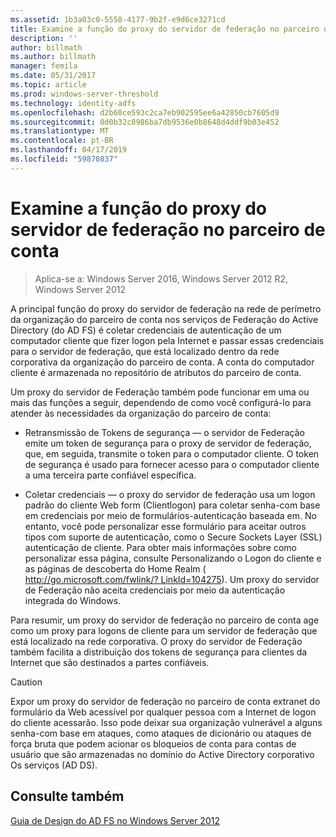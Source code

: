 ```yaml
---
ms.assetid: 1b3a03c0-5558-4177-9b2f-e9d6ce3271cd
title: Examine a função do proxy do servidor de federação no parceiro de conta
description: ''
author: billmath
ms.author: billmath
manager: femila
ms.date: 05/31/2017
ms.topic: article
ms.prod: windows-server-threshold
ms.technology: identity-adfs
ms.openlocfilehash: d2b60ce593c2ca7eb902595ee6a42850cb7605d9
ms.sourcegitcommit: 0d0b32c8986ba7db9536e0b8648d4ddf9b03e452
ms.translationtype: MT
ms.contentlocale: pt-BR
ms.lasthandoff: 04/17/2019
ms.locfileid: "59870837"
---
```

# <a name="review-the-role-of-the-federation-server-proxy-in-the-account-partner"></a>Examine a função do proxy do servidor de federação no parceiro de conta

>Aplica-se a: Windows Server 2016, Windows Server 2012 R2, Windows Server 2012

A principal função do proxy do servidor de federação na rede de perímetro da organização do parceiro de conta nos serviços de Federação do Active Directory \(do AD FS\) é coletar credenciais de autenticação de um computador cliente que fizer logon pela Internet e passar essas credenciais para o servidor de federação, que está localizado dentro da rede corporativa da organização do parceiro de conta. A conta do computador cliente é armazenada no repositório de atributos do parceiro de conta.  
  
Um proxy do servidor de Federação também pode funcionar em uma ou mais das funções a seguir, dependendo de como você configurá-lo para atender às necessidades da organização do parceiro de conta:  
  
-   Retransmissão de Tokens de segurança — o servidor de Federação emite um token de segurança para o proxy de servidor de federação, que, em seguida, transmite o token para o computador cliente. O token de segurança é usado para fornecer acesso para o computador cliente a uma terceira parte confiável específica.  
  
-   Coletar credenciais — o proxy do servidor de federação usa um logon padrão do cliente Web form \(Clientlogon\) para coletar senha\-com base em credenciais por meio de formulários\-autenticação baseada em. No entanto, você pode personalizar esse formulário para aceitar outros tipos com suporte de autenticação, como o Secure Sockets Layer \(SSL\) autenticação de cliente. Para obter mais informações sobre como personalizar essa página, consulte Personalizando o Logon do cliente e as páginas de descoberta do Home Realm \( [http:\/\/go.microsoft.com\/fwlink\/? LinkId\=104275](https://go.microsoft.com/fwlink/?LinkId=104275)\). Um proxy do servidor de Federação não aceita credenciais por meio da autenticação integrada do Windows.  
  
Para resumir, um proxy do servidor de federação no parceiro de conta age como um proxy para logons de cliente para um servidor de federação que está localizado na rede corporativa. O proxy do servidor de Federação também facilita a distribuição dos tokens de segurança para clientes da Internet que são destinados a partes confiáveis.  
  
> [!CAUTION]  
> Expor um proxy do servidor de federação no parceiro de conta extranet do formulário da Web acessível por qualquer pessoa com a Internet de logon do cliente acessarão. Isso pode deixar sua organização vulnerável a alguns senha\-com base em ataques, como ataques de dicionário ou ataques de força bruta que podem acionar os bloqueios de conta para contas de usuário que são armazenadas no domínio do Active Directory corporativo Os serviços \(AD DS\).  
  

## <a name="see-also"></a>Consulte também
[Guia de Design do AD FS no Windows Server 2012](AD-FS-Design-Guide-in-Windows-Server-2012.md)
